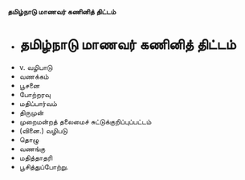 **தமிழ்நாடு மாணவர் கணினித் திட்டம்**
- # தமிழ்நாடு மாணவர் கணினித் திட்டம்
- v. வழிபாடு
- வணக்கம்
- பூசனை
- போற்றரவு
- மதிப்பார்வம்
- திருமுன்
- முறைமன்றத் தலைமைச் சுட்டுக்குறிப்புப்பட்டம்
- (வினை.) வழிபடு
- தொழு
- வணங்கு
- மதித்தாதரி
- பூசித்துப்போற்று.

